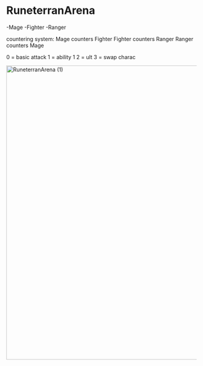 # RuneterranArena

-Mage
-Fighter
-Ranger


countering system:
Mage counters Fighter
Fighter counters Ranger
Ranger counters Mage


0 = basic attack
1 = ability 1
2 = ult
3 = swap charac

<img width="1537" height="779" alt="RuneterranArena (1)" src="https://github.com/user-attachments/assets/34eef41e-0cf1-43b5-b629-7f08a7ba424d" />
